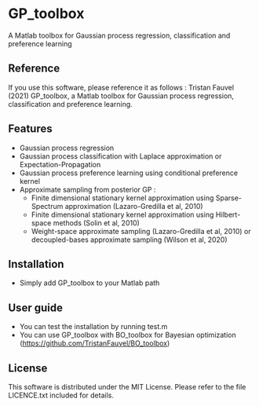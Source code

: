 # GP_toolbox
 A Matlab toolbox for Gaussian process regression, classification and preference learning

## Reference
 If you use this software, please reference it as follows : Tristan Fauvel (2021) GP_toolbox, a Matlab toolbox for Gaussian process regression, classification and preference learning.

## Features
 * Gaussian process regression
 * Gaussian process classification with Laplace approximation or Expectation-Propagation
 * Gaussian process preference learning using conditional preference kernel
 * Approximate sampling from posterior GP :
   * Finite dimensional stationary kernel approximation using Sparse-Spectrum approximation (Lazaro-Gredilla et al, 2010)
   * Finite dimensional stationary kernel approximation using Hilbert-space methods (Solin et al, 2010)
   * Weight-space approximate sampling (Lazaro-Gredilla et al, 2010) or decoupled-bases approximate sampling (Wilson et al, 2020)

## Installation
   * Simply add GP_toolbox to your Matlab path

## User guide
   * You can test the installation by running test.m
   * You can use GP_toolbox with BO_toolbox for Bayesian optimization (https://github.com/TristanFauvel/BO_toolbox)


## License
   This software is distributed under the MIT License. Please refer to the file LICENCE.txt included for details.
